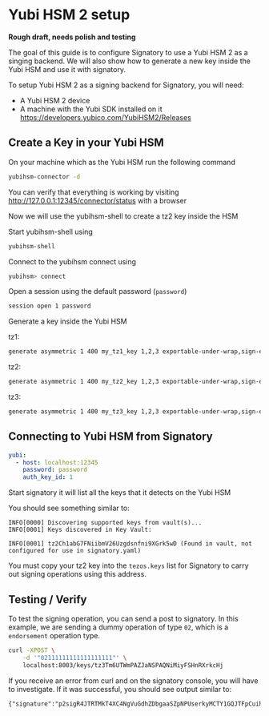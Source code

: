# Yubi HSM 2 setup

__Rough draft, needs polish and testing__

The goal of this guide is to configure Signatory to use a Yubi HSM 2 as a
singing backend. We will also show how to generate a new key inside the Yubi
HSM and use it with signatory.

To setup Yubi HSM 2 as a signing backend for Signatory, you will need:

* A Yubi HSM 2 device
* A machine with the Yubi SDK installed on it https://developers.yubico.com/YubiHSM2/Releases

## Create a Key in your Yubi HSM

On your machine which as the Yubi HSM run the following command

```sh
yubihsm-connector -d
```

You can verify that everything is working by visiting http://127.0.0.1:12345/connector/status with a browser

Now we will use the yubihsm-shell to create a tz2 key inside the HSM

Start yubihsm-shell using

```sh
yubihsm-shell
```

Connect to the yubihsm connect using
```sh
yubihsm> connect
```

Open a session using the default password (`password`)

```sh
session open 1 password
```

Generate a key inside the Yubi HSM

tz1:
```sh
generate asymmetric 1 400 my_tz1_key 1,2,3 exportable-under-wrap,sign-eddsa ed25519
```

tz2:
```sh
generate asymmetric 1 400 my_tz2_key 1,2,3 exportable-under-wrap,sign-ecdsa eck256
```

tz3:
```sh
generate asymmetric 1 400 my_tz3_key 1,2,3 exportable-under-wrap,sign-ecdsa ecp256
```


## Connecting to Yubi HSM from Signatory

```yaml
yubi:
  - host: localhost:12345
    password: password
    auth_key_id: 1
```

Start signatory it will list all the keys that it detects on the Yubi HSM

You should see something similar to:

```
INFO[0000] Discovering supported keys from vault(s)...  
INFO[0001] Keys discovered in Key Vault:
               
INFO[0001] tz2Ch1abG7FNiibmV26Uzgdsnfni9XGrk5wD (Found in vault, not configured for use in signatory.yaml) 
```

You must copy your tz2 key into the `tezos.keys`
list for Signatory to carry out signing operations using this address.


## Testing / Verify

To test the signing operation, you can send a post to signatory. In this
example, we are sending a dummy operation of type `02`, which is a `endorsement`
operation type. 

```sh
curl -XPOST \
    -d '"02111111111111111111"' \
    localhost:8003/keys/tz3Tm6UTWmPAZJaNSPAQNiMiyFSHnRXrkcHj
```

If you receive an error from curl and on the signatory console, you will have
to investigate. If it was successful, you should see output similar to:

```
{"signature":"p2sigR4JTRTMkT4XC4NgVuGdhZDbgaaSZpNPUserkyMCTY1GQJTFpCuihFRVk9n7YaNjA5U3cNcvJPRm7C9G5A1hsLsesVPcMu"}
```